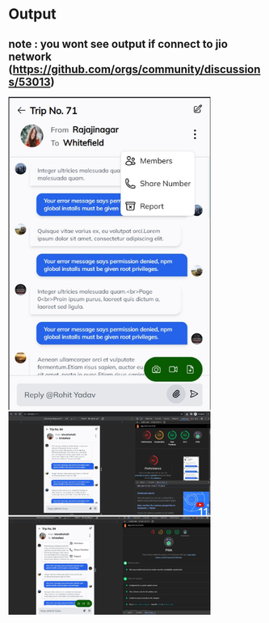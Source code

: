 # Output
## note : you wont see output if connect to jio network (https://github.com/orgs/community/discussions/53013)
<img src="./src/assets/output.jpg" width="400px" />
<img src="./src/assets/output2.jpg" width="400px" />
<img src="./src/assets/output3.jpg" width="400px" />
